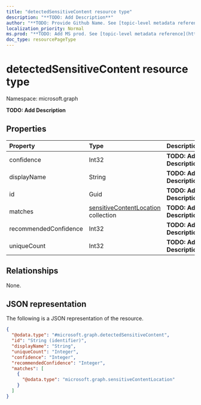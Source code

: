 ```yaml
---
title: "detectedSensitiveContent resource type"
description: "**TODO: Add Description**"
author: "**TODO: Provide Github Name. See [topic-level metadata reference](https://msgo.azurewebsites.net/add/document/guidelines/metadata.html#topic-level-metadata)**"
localization_priority: Normal
ms.prod: "**TODO: Add MS prod. See [topic-level metadata reference](https://msgo.azurewebsites.net/add/document/guidelines/metadata.html#topic-level-metadata)**"
doc_type: resourcePageType
---
```


# detectedSensitiveContent resource type


Namespace: microsoft.graph

**TODO: Add Description**

## Properties
|Property|Type|Description|
|:---|:---|:---|
|confidence|Int32|**TODO: Add Description**|
|displayName|String|**TODO: Add Description**|
|id|Guid|**TODO: Add Description**|
|matches|[sensitiveContentLocation](../resources/sensitivecontentlocation.md) collection|**TODO: Add Description**|
|recommendedConfidence|Int32|**TODO: Add Description**|
|uniqueCount|Int32|**TODO: Add Description**|

## Relationships
None.

## JSON representation
The following is a JSON representation of the resource.
<!-- {
  "blockType": "resource",
  "@odata.type": "microsoft.graph.detectedSensitiveContent"
}
-->
``` json
{
  "@odata.type": "#microsoft.graph.detectedSensitiveContent",
  "id": "String (identifier)",
  "displayName": "String",
  "uniqueCount": "Integer",
  "confidence": "Integer",
  "recommendedConfidence": "Integer",
  "matches": [
    {
      "@odata.type": "microsoft.graph.sensitiveContentLocation"
    }
  ]
}
```

